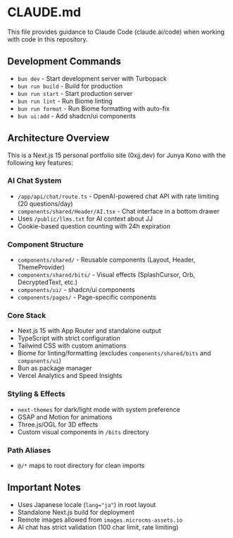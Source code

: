 # CLAUDE.md

This file provides guidance to Claude Code (claude.ai/code) when working with code in this repository.

## Development Commands

- `bun dev` - Start development server with Turbopack
- `bun run build` - Build for production
- `bun run start` - Start production server
- `bun run lint` - Run Biome linting
- `bun run format` - Run Biome formatting with auto-fix
- `bun ui:add` - Add shadcn/ui components

## Architecture Overview

This is a Next.js 15 personal portfolio site (0xjj.dev) for Junya Kono with the following key features:

### AI Chat System
- `/app/api/chat/route.ts` - OpenAI-powered chat API with rate limiting (20 questions/day)
- `components/shared/Header/AI.tsx` - Chat interface in a bottom drawer
- Uses `/public/llms.txt` for AI context about JJ
- Cookie-based question counting with 24h expiration

### Component Structure
- `components/shared/` - Reusable components (Layout, Header, ThemeProvider)
- `components/shared/bits/` - Visual effects (SplashCursor, Orb, DecryptedText, etc.)
- `components/ui/` - shadcn/ui components
- `components/pages/` - Page-specific components

### Core Stack
- Next.js 15 with App Router and standalone output
- TypeScript with strict configuration
- Tailwind CSS with custom animations
- Biome for linting/formatting (excludes `components/shared/bits` and `components/ui`)
- Bun as package manager
- Vercel Analytics and Speed Insights

### Styling & Effects
- `next-themes` for dark/light mode with system preference
- GSAP and Motion for animations
- Three.js/OGL for 3D effects
- Custom visual components in `/bits` directory

### Path Aliases
- `@/*` maps to root directory for clean imports

## Important Notes

- Uses Japanese locale (`lang="ja"`) in root layout
- Standalone Next.js build for deployment
- Remote images allowed from `images.microcms-assets.io`
- AI chat has strict validation (100 char limit, rate limiting)